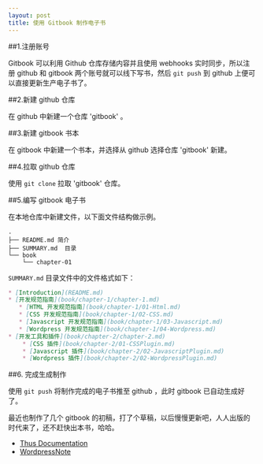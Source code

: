 ```yaml
---
layout: post
title: 使用 Gitbook 制作电子书
---
```


##1.注册账号

Gitbook 可以利用 Github 仓库存储内容并且使用 webhooks 实时同步，所以注册 github 和 gitbook 两个账号就可以线下写书，然后 ```git push``` 到 github 上便可以直接更新生产电子书了。

##2.新建 github 仓库

在 github 中新建一个仓库 'gitbook' 。

##3.新建 gitbook 书本

在 gitbook 中新建一个书本，并选择从 github 选择仓库 'gitbook' 新建。

##4.拉取 github 仓库

使用 ```git clone```  拉取 'gitbook' 仓库。

##5.编写 gitbook 电子书

在本地仓库中新建文件，以下面文件结构做示例。


    .
    ├── README.md 简介
    ├── SUMMARY.md  目录
    └── book
        └── chapter-01


```SUMMARY.md``` 目录文件中的文件格式如下：

```markdown
* [Introduction](README.md)
* [开发规范指南](book/chapter-1/chapter-1.md)
   * [HTML 开发规范指南](book/chapter-1/01-Html.md)
   * [CSS 开发规范指南](book/chapter-1/02-CSS.md)
   * [Javascript 开发规范指南](book/chapter-1/03-Javascript.md)
   * [Wordpress 开发规范指南](book/chapter-1/04-Wordpress.md)
* [开发工具和插件](book/chapter-2/chapter-2.md)
    * [CSS 插件](book/chapter-2/01-CSSPlugin.md)
    * [Javascript 插件](book/chapter-2/02-JavascriptPlugin.md)
    * [Wordpress 插件](book/chapter-2/02-WordpressPlugin.md)
```

##6. 完成生成制作

使用 ```git push``` 将制作完成的电子书推至 github ，此时 gitbook 已自动生成好了。


最近也制作了几个 gitbook 的初稿，打了个草稿，以后慢慢更新吧，人人出版的时代来了，还不赶快出本书，哈哈。

* [Thus Documentation](http://thus.gitbooks.io/doc/)
* [WordpressNote](http://lvwzhen.gitbooks.io/wordpressnote/)

